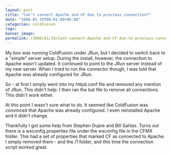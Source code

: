 ```yaml
---
layout: post
title: "Can't connect Apache and CF due to previous connection?"
date: "2006-01-19T09:01:00+06:00"
categories: coldfusion 
tags: 
banner_image: 
permalink: /2006/01/19/Cant-connect-Apache-and-CF-due-to-previous-connection
---
```


My box was running ColdFusion under JRun, but I decided to switch back to a "simple" server setup. During the install, however, the connection to Apache wasn't updated. It continued to point to the JRun server instead of my new server. When I tried to run the connector though, I was told that Apache was already configured for JRun.

So - at first I simply went into my httpd.conf file and removed any mention of JRun. This didn't help. I then ran the bat file to remove all connections. This didn't work either. 

At this point I wasn't sure what to do. It seemed like ColdFusion was convinced that Apache was already configured. I even reinstalled Apache and it didn't change. 

Thankfully I got some help from Stephen Dupre and Bill Sahlas. Turns out there is a wsconfig.properties file under the wsconfig file in the CFMX folder. This had a set of properties that marked CF as connected to Apache. I simply removed them - and the /1 folder, and this time the connection script worked great.